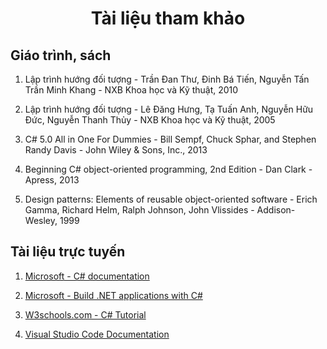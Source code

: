 <h1 align="center"> 
Tài liệu tham khảo
</h1>

## Giáo trình, sách

1. Lập trình hướng đối tượng - Trần Đan Thư, Đinh Bá Tiến, Nguyễn Tấn Trần Minh Khang - NXB Khoa học và Kỹ thuật, 2010

2. Lập trình hướng đối tượng - Lê Đăng Hưng, Tạ Tuấn Anh, Nguyễn Hữu Đức, Nguyễn Thanh Thủy - NXB Khoa học và Kỹ thuật, 2005

3. C# 5.0 All in One For Dummies - Bill Sempf, Chuck Sphar, and Stephen Randy Davis - John Wiley & Sons, Inc., 2013

4. Beginning C# object-oriented programming, 2nd Edition -  Dan Clark - Apress, 2013

5. Design patterns: Elements of reusable object-oriented software - Erich Gamma, Richard Helm, Ralph Johnson, John Vlissides - Addison-Wesley, 1999



## Tài liệu trực tuyến

1. [Microsoft - C# documentation](https://docs.microsoft.com/en-us/dotnet/csharp/)

2. [Microsoft - Build .NET applications with C#](https://docs.microsoft.com/en-us/learn/paths/build-dotnet-applications-csharp/)

3. [W3schools.com - C# Tutorial](https://www.w3schools.com/cs/default.asp)

4. [Visual Studio Code Documentation](https://code.visualstudio.com/docs)